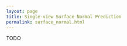 ```yaml
---
layout: page
title: Single-view Surface Normal Prediction
permalink: surface_normal.html
---
```


TODO
